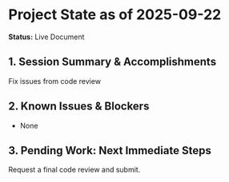 # Project State as of 2025-09-22

**Status:** Live Document

## 1. Session Summary & Accomplishments
Fix issues from code review

## 2. Known Issues & Blockers
- None

## 3. Pending Work: Next Immediate Steps
Request a final code review and submit.
